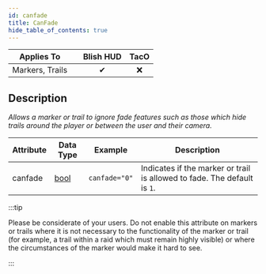 ```yaml
---
id: canfade
title: CanFade
hide_table_of_contents: true
---
```


| Applies To | | Blish HUD | TacO |
|-|-|-|-|
| <center>Markers, Trails</center> | | <center>✔</center> | <center>❌</center> |

## Description

*Allows a marker or trail to ignore fade features such as those which hide trails around the player or between the user and their camera.*

| Attribute | Data Type | Example | Description |
|-|-|-|-|
| canfade | [bool](../datatypes/bool) | `canfade="0"` | Indicates if the marker or trail is allowed to fade.  The default is `1`. |

:::tip

Please be considerate of your users.  Do not enable this attribute on markers or trails where it is not necessary to the functionality of the marker or trail (for example, a trail within a raid which must remain highly visible) or where the circumstances of the marker would make it hard to see.

:::